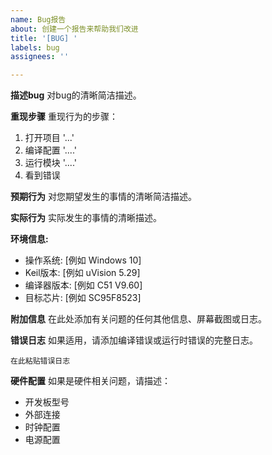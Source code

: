 ```yaml
---
name: Bug报告
about: 创建一个报告来帮助我们改进
title: '[BUG] '
labels: bug
assignees: ''

---
```


**描述bug**
对bug的清晰简洁描述。

**重现步骤**
重现行为的步骤：
1. 打开项目 '...'
2. 编译配置 '....'
3. 运行模块 '....'
4. 看到错误

**预期行为**
对您期望发生的事情的清晰简洁描述。

**实际行为**
实际发生的事情的清晰描述。

**环境信息:**
 - 操作系统: [例如 Windows 10]
 - Keil版本: [例如 uVision 5.29]
 - 编译器版本: [例如 C51 V9.60]
 - 目标芯片: [例如 SC95F8523]

**附加信息**
在此处添加有关问题的任何其他信息、屏幕截图或日志。

**错误日志**
如果适用，请添加编译错误或运行时错误的完整日志。

```
在此粘贴错误日志
```

**硬件配置**
如果是硬件相关问题，请描述：
- 开发板型号
- 外部连接
- 时钟配置
- 电源配置
